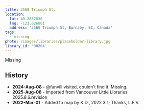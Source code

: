 ```yaml
---
title: 3560 Triumph St.
location:
  lat: 49.2837836
  lng: -123.026801
  address: '3560 Triumph St, Burnaby, BC, Canada'
tags:
  - missing
photo: /images/libraries/placeholder-library.jpg
library_id: '00204'
---
```


Missing

## History

- **2024-Aug-08** - @funvill visited, couldn't find it. Missing.
- **2025-Aug-08** - Imported from Vancouver Little Libraries 2025.8.6.revision
- **2022-Mar-01** - Added to map by K.D., 2022 3 1; Thanks, L.F.V.
